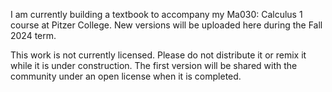 I am currently building a textbook to accompany my Ma030: Calculus 1 course at Pitzer College. New versions will be uploaded here during the Fall 2024 term.

This work is not currently licensed. Please do not distribute it or remix it while it is under construction. The first version will be shared with the community under an open license when it is completed. 
